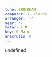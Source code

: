 ```yaml
---
tune: BROCKHAM
composer: J. Clarke
arranger: '-'
year: '-'
meter: L.M.
key: G Major
anacrusis: 0
---
```

undefined